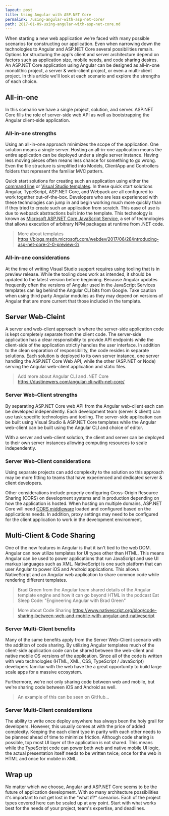 ```yaml
---
layout: post
title: Using Angular with ASP.NET Core
permalink: /using-angular-with-asp-net-core/
path: 2017-01-09-using-angular-with-asp-net-core.md
---
```


When starting a new web application we're faced with many possible scenarios for constructing our application. Even when narrowing down the technologies to Angular and ASP.NET Core several possibilities remain. Options for structuring the app's client and server architecture depend on factors such as application size, mobile needs, and code sharing desires. An ASP.NET Core application using Angular can be designed as all-in-one monolithic project, a server & web-client project, or even a multi-client project. In this article we'll look at each scenario and explore the strengths of each choice.

## All-in-one

In this scenario we have a single project, solution, and server. ASP.NET Core fills the role of server-side web API as well as bootstrapping the Angular client-side application.



### All-in-one strengths

Using an all-in-one approach minimizes the scope of the application. One solution means a single server. Hosting an all-in-one application means the entire application can be deployed under a single server instance. Having less moving pieces often means less chance for something to go wrong. Even the file structure is simplified into Models, ClientApp and Controllers folders that represent the familiar MVC pattern.

Quick start solutions for creating such an application using either the [command line](http://www.telerik.com/blogs/cooking-with-aspnet-core-and-angular-2) or [Visual Studio templates](https://blogs.msdn.microsoft.com/webdev/2017/06/28/introducing-asp-net-core-2-0-preview-2/). In these quick start solutions Angular, TypeScript, ASP.NET Core, and Webpack are all configured to work together out-of-the-box. Developers who are less experienced with these technologies can jump in and begin working much more quickly than if they tried to create such an application from scratch. This ease of use is due to webpack abstractions built into the template. This technology is known as [Microsoft ASP.NET Core JavaScript Service](https://github.com/aspnet/JavaScriptServices), a set of technologies that allows execution of arbitrary NPM packages at runtime from .NET code.

> More about templates
> https://blogs.msdn.microsoft.com/webdev/2017/06/28/introducing-asp-net-core-2-0-preview-2/


### All-in-one considerations

At the time of writing Visual Studio support requires using tooling that is in preview release. While the tooling does work as intended, it should be updated to the latest version before beginning. Because Angular updates frequently often the versions of Angular used in the JavaScript Services templates can lag behind the Angular CLI bits from Google. Take caution when using third party Angular modules as they may depend on versions of Angular that are more current that those included in the template.

## Server Web-Cleint

A server and web-client approach is where the server-side application code is kept completely separate from the client code. The server-side application has a clear responsibility to provide API endpoints while the client-side of the application strictly handles the user interface. In addition to the clean separation of responsibility, the code resides in separate solutions. Each solution is deployed to its own server instance, one server handling the ASP.NET Core Web API, while the other (ASP.NET or Node) serving the Angular web-client application and static files.

> Add more about Angular CLI and .NET Core
> https://dustinewers.com/angular-cli-with-net-core/

### Server Web-Client strengths

By separating ASP.NET Core web API from the Angular web-client each can be developed independently. Each development team (server & client) can use task specific technologies and tooling. The server-side application can be built using Visual Studio & ASP.NET Core templates while the Angular web-client can be built using the Angular CLI and choice of editor.

With a server and web-client solution, the client and server can be deployed to their own server instances allowing computing resources to scale independently.

### Server Web-Client considerations

Using separate projects can add complexity to the solution so this approach may be more fitting to teams that have experienced and dedicated server & client developers.

Other considerations include properly configuring Cross-Origin Resource Sharing (CORS) on development systems and in production depending on how the application is hosted. When hosting on multiple domains, ASP.NET Core will need [CORS middleware](https://docs.microsoft.com/en-us/aspnet/core/security/cors) loaded and configured based on the applications needs. In addition, proxy settings may need to be configured for the client application to work in the development environment.

## Multi-Client & Code Sharing

One of the new features in Angular is that it isn't tied to the web DOM. Angular can now utilize templates for UI types other than HTML. This means Angular can be used to power applications that run JavaScript and use UI markup languages such as XML. NativeScript is one such platform that can user Angular to power iOS and Android applications. This allows NativeScript and an Angular web application to share common code while rendering different templates.

> Brad Green from the Angular team shared details of the Angular template engine and how it can go beyond HTML in the podcast Eat Sleep Code: "Engineering Angular with Brad Green"

> More about Code Sharing
> https://www.nativescript.org/blog/code-sharing-between-web-and-mobile-with-angular-and-nativescript

### Server Multi-Client benefits

Many of the same benefits apply from the Server Web-Client scenario with the addition of code sharing. By utilizing Angular templates much of the client-side application code can be shared between the web-client and native mobile OS versions of the application. Since all of the code is written with web technologies (HTML, XML, CSS, TypeScript / JavaScript) developers familiar with the web have the a great opportunity to build large scale apps for a massive ecosystem.

Furthermore, we're not only sharing code between web and mobile, but we're sharing code between iOS and Android as well. 

> An example of this can be seen on GitHub...

### Server Multi-Client considerations

The ability to write once deploy anywhere has always been the holy grail for developers. However, this usually comes at with the price of added complexity. Keeping the each client type in parity with each other needs to be planned ahead of time to minimize friction. Although code sharing is possible, top most UI layer of the application is not shared. This means while the TypeScript code can power both web and native mobile UI logic, the actual presentation itself needs to be written twice; once for the web in HTML and once for mobile in XML.

## Wrap up

No matter which we choose, Angular and ASP.NET Core seems to be the future of application development. With so many architecture possibilities it's important to not get lost in the "what if?" scenarios. Each of the project types covered here can be scaled up at any point. Start with what works best for the needs of your project, team's expertise, and deadlines.